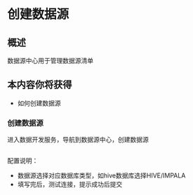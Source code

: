 # 创建数据源

## 概述      

数据源中心用于管理数据源清单

## 本内容你将获得

- 如何创建数据源


### 创建数据源

进入数据开发服务，导航到数据源中心，创建数据源

<img :src="$withBase('/operation/data_dev_01.png')">

配置说明：

- 数据源选择对应数据库类型，如hive数据库选择HIVE/IMPALA
- 填写完后，测试连接，提示成功后提交




